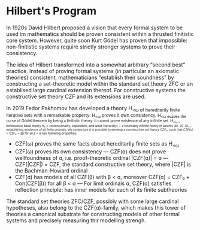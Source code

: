 Hilbert's Program
=================

In 1920s David Hilbert proposed a vision that every formal system to be used im mathematics should be proven consistent within a thrusted finitistic core system. However, quite soon Kurt Gödel has proven that impossible: non-finitistic systems require strictly stronger systems to prove their consistency.

The idea of Hilbert transformed into a somewhat arbitrary “second best” practice. Instead of proving formal systems (in particular an axiomatic theories) consistent, mathematicians “establish their soundness” by constructing a set-theoretic model within the standard set theory ZFC or an establised large cardinal extension thereof. For constructive systems the constructive set theory CZF and its extensions are used. 

In 2019 Fedor Pakhomov has developed a theory H<sub><ω</sup> of hereditarily finite iterative sets with a remarkable property: H<sub><ω</sub> proves it own consistency. H<sub><ω</sup> evades the curse of Gödel theorem by being a finitistic theory: it cannot prove existence of any infinite set.
H<sub><ω</sup> = minimalistic base theory H₀ = {extensionality, separation, and weak hierarchy} + a countably infinite family of axioms ∃0, ∃1, ∃2,... extablishing existence of all finite ordinals. We conjecture it is possible to develop a constructive set theory CZF₀, such that CZF(ɑ) = CZF₀ + ∃β for all β < ɑ has following properties:
- CZF(ω) proves the same facts about hereditarily finite sets as H<sub><ω</sup>
- CZF(ω) proves its own consistency
— CZF(ɑ) does not prove wellfoundness of ɑ, i.e. proof-theoretic ordinal |CZF(ɑ)| = ɑ
— CZF(|CZF|) = CZF, the standard constructive set theory, where |CZF| is the Bachman-Howard ordinal
- CZF(ɑ) has models of all CZF(β) with β < ɑ, moreover CZF(ɑ) = CZF₀ + Con(CZF(β)) for all β < ɑ
— For limit ordinals ɑ, CZF(ɑ) satisfies reflection principle: has inner models for each of its finite subtheories

The standard set theories ZFC/CZF, possibly with some large cardinal hypotheses, also belong to the CZF(ɑ)-family, which makes this tower of theories a canonical substrate for constructing models of other formal systems and precisely measuring thir modelling strengh.

